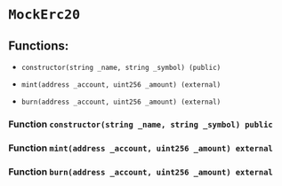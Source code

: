 # `MockErc20`

## Functions:

- `constructor(string _name, string _symbol) (public)`

- `mint(address _account, uint256 _amount) (external)`

- `burn(address _account, uint256 _amount) (external)`

### Function `constructor(string _name, string _symbol) public`

### Function `mint(address _account, uint256 _amount) external`

### Function `burn(address _account, uint256 _amount) external`
